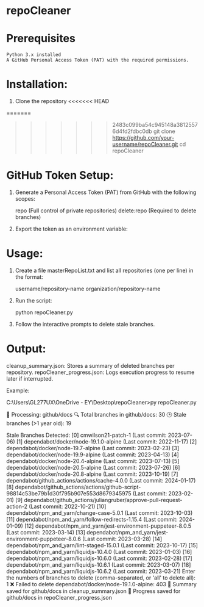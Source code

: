 # repoCleaner

# Prerequisites

	Python 3.x installed
	A GitHub Personal Access Token (PAT) with the required permissions.

# Installation:

1. Clone the repository
<<<<<<< HEAD
	
=======
>>>>>>> 2483c099ba54c945148a38125576d4fd2fdbc0db
	git clone https://github.com/your-username/repoCleaner.git
	cd repoCleaner

# GitHub Token Setup:

1. Generate a Personal Access Token (PAT) from GitHub with the following scopes:

	repo (Full control of private repositories)
	delete:repo (Required to delete branches)

2. Export the token as an environment variable:

# Usage:

1. Create a file masterRepoList.txt and list all repositories (one per line) in the format:
	
	username/repository-name
	organization/repository-name

2. Run the script:
	
	python repoCleaner.py

3. Follow the interactive prompts to delete stale branches.

# Output:

cleanup_summary.json: Stores a summary of deleted branches per repository.
repoCleaner_progress.json: Logs execution progress to resume later if interrupted.

Example:

C:\Users\GL277UX\OneDrive - EY\Desktop\repoCleaner>py repoCleaner.py

📌 Processing: github/docs
🔍 Total branches in github/docs: 30
🕒 Stale branches (>1 year old): 19

Stale Branches Detected:
[0] cmwilson21-patch-1 (Last commit: 2023-07-06)
[1] dependabot/docker/node-19.1.0-alpine (Last commit: 2022-11-17)
[2] dependabot/docker/node-19.7-alpine (Last commit: 2023-02-23)
[3] dependabot/docker/node-19.9-alpine (Last commit: 2023-04-13)
[4] dependabot/docker/node-20.4-alpine (Last commit: 2023-07-13)
[5] dependabot/docker/node-20.5-alpine (Last commit: 2023-07-26)
[6] dependabot/docker/node-20.8-alpine (Last commit: 2023-10-19)
[7] dependabot/github_actions/actions/cache-4.0.0 (Last commit: 2024-01-17)
[8] dependabot/github_actions/actions/github-script-98814c53be79b1d30f795b907e553d8679345975 (Last commit: 2023-02-01)
[9] dependabot/github_actions/juliangruber/approve-pull-request-action-2 (Last commit: 2022-10-21)
[10] dependabot/npm_and_yarn/change-case-5.0.1 (Last commit: 2023-10-03)
[11] dependabot/npm_and_yarn/follow-redirects-1.15.4 (Last commit: 2024-01-09)
[12] dependabot/npm_and_yarn/jest-environment-puppeteer-8.0.5 (Last commit: 2023-03-14)
[13] dependabot/npm_and_yarn/jest-environment-puppeteer-8.0.6 (Last commit: 2023-03-28)
[14] dependabot/npm_and_yarn/lint-staged-15.0.1 (Last commit: 2023-10-17)
[15] dependabot/npm_and_yarn/liquidjs-10.4.0 (Last commit: 2023-01-03)
[16] dependabot/npm_and_yarn/liquidjs-10.6.0 (Last commit: 2023-02-28)
[17] dependabot/npm_and_yarn/liquidjs-10.6.1 (Last commit: 2023-03-07)
[18] dependabot/npm_and_yarn/liquidjs-10.6.2 (Last commit: 2023-03-21)
Enter the numbers of branches to delete (comma-separated, or 'all' to delete all): 1
❌ Failed to delete dependabot/docker/node-19.1.0-alpine: 403
📄 Summary saved for github/docs in cleanup_summary.json
🔄 Progress saved for github/docs in repoCleaner_progress.json

